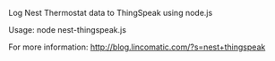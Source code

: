 Log Nest Thermostat data to ThingSpeak using node.js

Usage: node nest-thingspeak.js

For more information: http://blog.lincomatic.com/?s=nest+thingspeak
